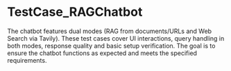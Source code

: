 # TestCase_RAGChatbot
The chatbot features dual modes (RAG from documents/URLs and Web Search via Tavily). These test cases cover UI interactions, query handling in both modes, response quality and basic setup verification. The goal is to ensure the chatbot functions as expected and meets the specified requirements.
